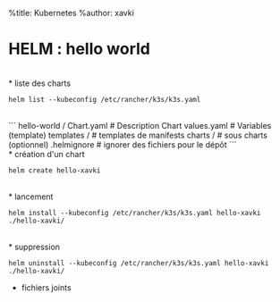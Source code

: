 %title: Kubernetes 
%author: xavki

# HELM : hello world

<br>
* liste des charts

```
helm list --kubeconfig /etc/rancher/k3s/k3s.yaml
```

<br>
```
hello-world /
  Chart.yaml 		# Description Chart
  values.yaml		# Variables (template)
  templates /		# templates de manifests
  charts /			# sous charts (optionnel)
  .helmignore		# ignorer des fichiers pour le dépôt
```

<br>
* création d'un chart

```
helm create hello-xavki
```

<br>
* lancement

```
helm install --kubeconfig /etc/rancher/k3s/k3s.yaml hello-xavki ./hello-xavki/
```

<br>
* suppression

```
helm uninstall --kubeconfig /etc/rancher/k3s/k3s.yaml hello-xavki ./hello-xavki/
```


* fichiers joints

